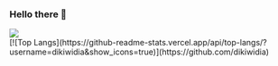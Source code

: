 ### Hello there 👋

<div class="container">
<div class='col-12 col-md-6 col-lg-6'>
<picture>
<source 
  srcset="https://github-readme-stats.vercel.app/api?username=dikiwidia&show_icons=true&theme=dark"
  media="(prefers-color-scheme: dark)"
/>
<source
  srcset="https://github-readme-stats.vercel.app/api?username=dikiwidia&show_icons=true"
  media="(prefers-color-scheme: light), (prefers-color-scheme: no-preference)"
/>
<img src="https://github-readme-stats.vercel.app/api?username=dikiwidia&show_icons=true" />
</picture>
</div>
<div class='col-12 col-md-6 col-lg-6'>
[![Top Langs](https://github-readme-stats.vercel.app/api/top-langs/?username=dikiwidia&show_icons=true)](https://github.com/dikiwidia)
</div>
</div>
